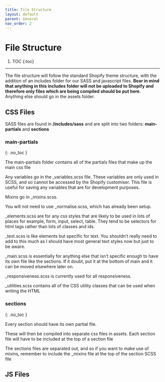 ```yaml
---
title: File Structure
layout: default
parent: General
nav_order: 2
---
```


# File Structure

1. TOC
{:toc}

---

The file structure will follow the standard Shopify theme structure, with the addition of an includes folder for our SASS and javascript files. **Bear in mind that anything in this includes folder will not be uploaded to Shopify and therefore only files which are being compiled should be put here**. Anything else should go in the assets folder. 

## CSS Files

SASS files are found in **/includes/sass** and are split into two folders: **main-partials** and **sections**

### main-partials
{: .no_toc }

The main-partials folder contains all of the partials files that make up the main css file

Any variables go in the _variables.scss file. These variables are only used in SCSS, and so cannot be accessed by the Shopify customiser. This file is useful for saving any variables that are for development purposes.

Mixins go in _mixins.scss.

You will not need to use _normalise.scss, which has already been setup. 

_elements.scss are for any css styles that are likely to be used in lots of places for example, form, input, select, table. They tend to be selectors for html tags rather than lots of classes and ids. 

_text.scss is like elements but specific for text. You shouldn’t really need to add to this much as I should have most general text styles now but just to be aware. 

_main.scss is essentially for anything else that isn’t specific enough to have its own file like the sections. If it doubt, put it at the bottom of main and it can be moved elsewhere later on. 

_responsiveness.scss is currently used for all responsiveness. 

_utilities.scss contains all of the CSS utility classes that can be used when writing the HTML

### sections
{: .no_toc }

Every section should have its own partial file.

These will then be compiled into separate css files in assets. Each section file will have to be included at the top of a section file

The sections files are separated out, and so if you want to make use of mixins, remember to include the _mixins file at the top of the section SCSS file


## JS Files

